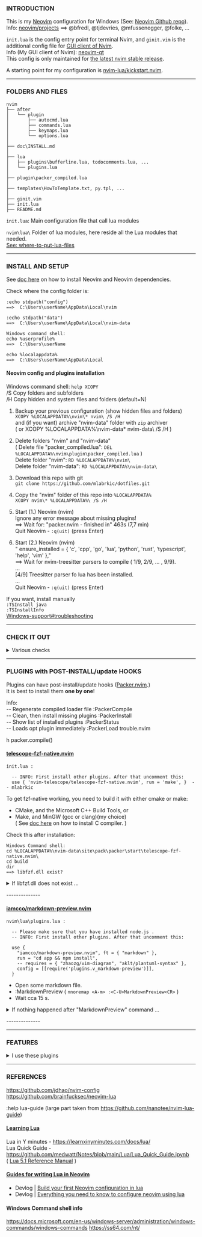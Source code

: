 
### INTRODUCTION

This is my [Neovim](https://neovim.io) configuration for Windows (See: [Neovim Github repo](https://github.com/neovim/neovim)).  
Info:  [neovim/projects](https://github.com/neovim/neovim/projects?type=classic)  ==>  @bfredl, @tjdevries, @mfussenegger, @folke, ...


`init.lua` is the config entry point for terminal Nvim,
and `ginit.vim` is the additional config file for [GUI client of Nvim](https://github.com/neovim/neovim/wiki/Related-projects#gui).  
Info (My GUI client of Nvim): [neovim-qt](https://github.com/equalsraf/neovim-qt)  
This config is only maintained for [the latest nvim stable release](https://github.com/neovim/neovim/releases/tag/stable).  

A starting point for my configuration is [nvim-lua/kickstart.nvim](https://github.com/nvim-lua/kickstart.nvim).  

---

### FOLDERS AND FILES

```
nvim
├── after
│   └── plugin
│       ├── autocmd.lua
│       ├── commands.lua
│       ├── keymaps.lua
│       └── options.lua
│
├── doc\INSTALL.md
│
├── lua
│   ├── plugins\bufferline.lua, todocomments.lua, ...
│   └── plugins.lua
│
├── plugin\packer_compiled.lua
│
├── templates\HowToTemplate.txt, py.tpl, ...
│
├── ginit.vim
├── init.lua
├── README.md

```


`init.lua`: Main configuration file that call lua modules  

`nvim\lua\` Folder of lua modules, here reside all the Lua modules that needed.  
[See: where-to-put-lua-files](https://github.com/nanotee/nvim-lua-guide#where-to-put-lua-files)


---

### INSTALL AND SETUP

See [doc here](nvim/doc/INSTALL.md) on how to install Neovim and Neovim dependencies.

Check where the config folder is:
```
:echo stdpath("config")
==>  C:\Users\userName\AppData\Local\nvim

:echo stdpath("data")
==>  C:\Users\userName\AppData\Local\nvim-data

Windows command shell:
echo %userprofile%
==>  C:\Users\userName

echo %localappdata%
==>  C:\Users\userName\AppData\Local
```

#### Neovim config and plugins installation

Windows command shell:  `help XCOPY`  
/S    Copy folders and subfolders  
/H    Copy hidden and system files and folders (default=N)

1. Backup your previous configuration (show hidden files and folders)  
`XCOPY %LOCALAPPDATA%\nvim\* nvim\ /S /H`  
and (if you want) archive "nvim-data" folder with `zip` archiver  
( or XCOPY %LOCALAPPDATA%\nvim-data\* nvim-data\ /S /H )

2. Delete folders "nvim" and "nvim-data"  
( Delete file "packer_compiled.lua":  `DEL %LOCALAPPDATA%\nvim\plugin\packer_compiled.lua` )  
Delete folder "nvim":  `RD %LOCALAPPDATA%\nvim\`  
Delete folder "nvim-data":  `RD %LOCALAPPDATA%\nvim-data\`  

3. Download this repo with git  
`git clone https://github.com/mlabrkic/dotfiles.git`

4. Copy the "nvim" folder of this repo into `%LOCALAPPDATA%`  
`XCOPY nvim\* %LOCALAPPDATA%\ /S /H`  

5. Start (1.) Neovim (nvim)  
Ignore any error message about missing plugins!  
==> Wait for:   "packer.nvim - finished in" 463s (7,7 min)  
Quit Neovim -  `:q(uit)` (press Enter)

6. Start (2.) Neovim (nvim)  
"  ensure_installed = { 'c', 'cpp', 'go', 'lua', 'python', 'rust', 'typescript', 'help', 'vim' },"  
==> Wait for nvim-treesitter parsers to compile ( 1/9, 2/9, ... , 9/9).  
...  
[4/9] Treesitter parser fo lua has been installed.  
...  
Quit Neovim -  `:q(uit)` (press Enter)

If you want, install manually  
`:TSInstall java`  
`:TSInstallInfo`  
[Windows-support#troubleshooting](https://github.com/nvim-treesitter/nvim-treesitter/wiki/Windows-support#troubleshooting)  


---

### CHECK IT OUT

<details>
<summary>Various checks</summary>

#### LSP check

Open a source file of one of the supported languages with Neovim, and run command "LspInfo" for testing the LSP support.  
`:LspInfo`

#### Keymaps check

```
:echo mapcheck('<F4>', 'n')
:echo hasmapto('set relativenumber!<CR>', 'n')
```

#### Configuration check

Open nvim and run command "checkhealth", you should not see any error in the output (except for the one related to the Python 2 interpreter if don't have it):  
`:checkhealth`

</details>


---

### PLUGINS with POST-INSTALL/update HOOKS

Plugins can have post-install/update hooks ([Packer.nvim](https://github.com/wbthomason/packer.nvim).)  
It is best to install them **one by one**!

Info:  
-- Regenerate compiled loader file  :PackerCompile  
-- Clean, then install missing plugins  :PackerInstall  
-- Show list of installed plugins  :PackerStatus  
-- Loads opt plugin immediately :PackerLoad trouble.nvim

h packer.compile()



#### [telescope-fzf-native.nvim](https://github.com/nvim-telescope/telescope-fzf-native.nvim)  

```
init.lua :

  -- INFO: First install other plugins. After that uncomment this:
  use { 'nvim-telescope/telescope-fzf-native.nvim', run = 'make', }  -- mlabrkic
```
To get fzf-native working, you need to build it with either cmake or make:  
* CMake, and the Microsoft C++ Build Tools, or  
* Make, and MinGW (gcc or clang)(my choice)  
( See [doc here](nvim/doc/INSTALL.md#6-c-compiler) on how to install C compiler. )

Check this after installation:  
```
Windows Command shell:
cd %LOCALAPPDATA%\nvim-data\site\pack\packer\start\telescope-fzf-native.nvim\
cd build
dir
==> libfzf.dll exist?
```

<details>
<summary>If libfzf.dll does not exist ...</summary>

.  
A)
Check for "make" (in Neovim):  
:echo executable("make")  
or  
:lua print(vim.fn.executable('make'))

```
Windows Command shell:
make -v
make -h
```

B)
If you have "make":
```
Windows Command shell:
cd %LOCALAPPDATA%\nvim-data\site\pack\packer\start\telescope-fzf-native.nvim\
dir

make
```

C)
If you don't have a "make":
```
Windows Command shell:
cd %LOCALAPPDATA%\nvim-data\site\pack\packer\start\telescope-fzf-native.nvim\

mkdir build
gcc -O3 -Wall -Werror -fpic -std=gnu99 -shared src/fzf.c -o build/libfzf.dll

-->
telescope-fzf-native.nvim\build\libfzf.dll

```

NOTE:
If you want to uninstall this plugin later ...  

* First delete the "build" folder:  
cd %LOCALAPPDATA%\nvim-data\site\pack\packer\start\telescope-fzf-native.nvim\  
RD build\

* Comment plugin in "init.lua"
* Run  :PackerInstall


</details>


\--------------

#### [iamcco/markdown-preview.nvim](https://github.com/iamcco/markdown-preview.nvim)

```
nvim\lua\plugins.lua :

  -- Please make sure that you have installed node.js .
  -- INFO: First install other plugins. After that uncomment this:

  use {
    "iamcco/markdown-preview.nvim", ft = { "markdown" },
    run = "cd app && npm install",
    -- requires = { "zhaozg/vim-diagram", "aklt/plantuml-syntax" },
    config = [[require('plugins.v_markdown-preview')]],
  }
```

* Open some markdown file.
* :MarkdownPreview ( `nnoremap <A-m> :<C-U>MarkdownPreview<CR>` )
* Wait cca 15 s.

<details>
<summary>If nothing happened after "MarkdownPreview" command ...</summary>

.  
Nothing happened after "MarkdownPreview" command. No page opened in browser.  
Check for errors `:messages`  
...  
Please make sure that you have installed node.js ( `node --version` ).  
If there are errors, then uninstall the plugin, and repeat everything.

</details>

\--------------

---

### FEATURES

<details>
<summary>I use these plugins</summary>

+ Plugin management via [Packer.nvim](https://github.com/wbthomason/packer.nvim).
+ Code, snippet, word auto-completion via [nvim-cmp](https://github.com/hrsh7th/nvim-cmp).
+ Language server protocol (LSP) support via [nvim-lspconfig](https://github.com/neovim/nvim-lspconfig).
+ Git integration via [vim-fugitive](https://github.com/tpope/vim-fugitive).
+ [gitsigns](https://github.com/lewis6991/gitsigns.nvim) - Super fast git decorations implemented purely in lua/teal
+ Smarter and faster matching pair management (add, replace or delete) via [vim-sandwich](https://github.com/machakann/vim-sandwich).
+ Fast buffer jump via [hop.nvim](https://github.com/phaazon/hop.nvim).
+ Beautiful statusline via [lualine.nvim](https://github.com/nvim-lualine/lualine.nvim).
+ Show search index and count with [nvim-hlslens](https://github.com/kevinhwang91/nvim-hlslens).
+ Command line auto-completion via [wilder.nvim](https://github.com/gelguy/wilder.nvim).
+ Code highlighting via [nvim-treesitter](https://github.com/nvim-treesitter/nvim-treesitter).
+ Markdown writing and previewing via [vim-markdown](https://github.com/preservim/vim-markdown) and [markdown-preview.nvim](https://github.com/iamcco/markdown-preview.nvim).
+ [LuaSnip](https://github.com/L3MON4D3/LuaSnip) - Snippet Engine for Neovim written in Lua
+ [indentBlankline](https://github.com/lukas-reineke/indent-blankline.nvim) - Adds indentation guides to all lines (including empty lines)
+ [nvim-autopairs](https://github.com/windwp/nvim-autopairs) - A super powerful autopairs for Neovim
+ ......

</details>

---

### REFERENCES

https://github.com/jdhao/nvim-config  
https://github.com/brainfucksec/neovim-lua  

:help lua-guide  (large part taken from https://github.com/nanotee/nvim-lua-guide)


#### [Learning Lua](https://github.com/nanotee/nvim-lua-guide#learning-lua)

Lua in Y minutes - https://learnxinyminutes.com/docs/lua/  
Lua Quick Guide - https://github.com/medwatt/Notes/blob/main/Lua/Lua_Quick_Guide.ipynb  
( [Lua 5.1 Reference Manual](https://www.lua.org/manual/5.1/) )  


#### [Guides for writing Lua in Neovim](https://github.com/nanotee/nvim-lua-guide#existing-tutorials-for-writing-lua-in-neovim)

+ Devlog | [Build your first Neovim configuration in lua](https://vonheikemen.github.io/devlog/tools/build-your-first-lua-config-for-neovim/)  
+ Devlog | [Everything you need to know to configure neovim using lua](https://vonheikemen.github.io/devlog/tools/configuring-neovim-using-lua/)  


#### Windows Command shell info

https://docs.microsoft.com/en-us/windows-server/administration/windows-commands/windows-commands
https://ss64.com/nt/


